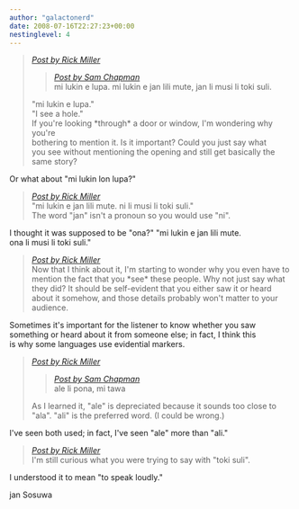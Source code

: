 ```yaml
---
author: "galactonerd"
date: 2008-07-16T22:27:23+00:00
nestinglevel: 4
---
```

> [_Post by Rick Miller_](/46p3RqX2/toki-mi-sin#post6)  
> 
> > [_Post by Sam Chapman_](/46p3RqX2/toki-mi-sin#post5)  
> > mi lukin e lupa. mi lukin e jan lili mute, jan li musi li toki suli.  
> > 
> 
> "mi lukin e lupa."  
> "I see a hole."  
> If you're looking \*through\* a door or window, I'm wondering why you're  
> bothering to mention it. Is it important? Could you just say what  
> you see without mentioning the opening and still get basically the  
> same story?  
> 

Or what about "mi lukin lon lupa?"  

> [_Post by Rick Miller_](/46p3RqX2/toki-mi-sin#post6)  
> "mi lukin e jan lili mute. ni li musi li toki suli."  
> The word "jan" isn't a pronoun so you would use "ni".  
> 

I thought it was supposed to be "ona?" "mi lukin e jan lili mute.  
ona li musi li toki suli."  

> [_Post by Rick Miller_](/46p3RqX2/toki-mi-sin#post6)  
> Now that I think about it, I'm starting to wonder why you even have to  
> mention the fact that you \*see\* these people. Why not just say what  
> they did? It should be self-evident that you either saw it or heard  
> about it somehow, and those details probably won't matter to your  
> audience.  
> 

Sometimes it's important for the listener to know whether you saw  
something or heard about it from someone else; in fact, I think this  
is why some languages use evidential markers.  

> [_Post by Rick Miller_](/46p3RqX2/toki-mi-sin#post6)  
> 
> > [_Post by Sam Chapman_](/46p3RqX2/toki-mi-sin#post5)  
> > ale li pona, mi tawa  
> > 
> 
> As I learned it, "ale" is depreciated because it sounds too close to  
> "ala". "ali" is the preferred word. (I could be wrong.)  
> 

I've seen both used; in fact, I've seen "ale" more than "ali."  

> [_Post by Rick Miller_](/46p3RqX2/toki-mi-sin#post6)  
> I'm still curious what you were trying to say with "toki suli".  
> 

I understood it to mean "to speak loudly."  
  
jan Sosuwa